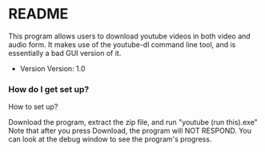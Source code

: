 # README #

This program allows users to download youtube videos in both video and audio form. It makes use of the youtube-dl command line tool, and is essentially a bad GUI version of it.

* Version
Version: 1.0

### How do I get set up? ###

How to set up?

Download the program, extract the zip file, and run "youtube (run this).exe"
Note that after you press Download, the program will NOT RESPOND. You can look at the debug window to see the program's progress.